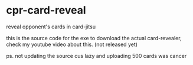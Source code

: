 # cpr-card-reveal
reveal opponent's cards in card-jitsu

this is the source code for the exe to download the actual card-revealer, check my youtube video about this. (not released yet)

ps. not updating the source cus lazy and uploading 500 cards was cancer
